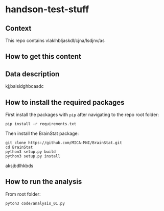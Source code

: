 # handson-test-stuff

## Context

This repo contains vlaklhbljaskdl/cjna/lsdjnv/as

## How to get this content


## Data description

kj;balsidghbcasdc

## How to install the required packages

First install the packages with `pip` after navigating to the repo root folder:

```
pip install -r requirements.txt 
```

Then install the BrainStat package:

```
git clone https://github.com/MICA-MNI/BrainStat.git
cd BrainStat
python3 setup.py build
python3 setup.py install
```

aksjbdlhkbds

## How to run the analysis

From root folder:

```
pyton3 code/analysis_01.py
```
